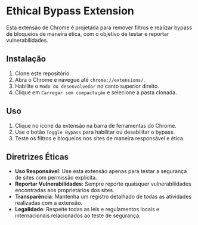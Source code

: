# Ethical Bypass Extension

Esta extensão de Chrome é projetada para remover filtros e realizar bypass de bloqueios de maneira ética, com o objetivo de testar e reportar vulnerabilidades.

## Instalação

1. Clone este repositório.
2. Abra o Chrome e navegue até `chrome://extensions/`.
3. Habilite o `Modo do desenvolvedor` no canto superior direito.
4. Clique em `Carregar sem compactação` e selecione a pasta clonada.

## Uso

1. Clique no ícone da extensão na barra de ferramentas do Chrome.
2. Use o botão `Toggle Bypass` para habilitar ou desabilitar o bypass.
3. Teste os filtros e bloqueios nos sites de maneira responsável e ética.

## Diretrizes Éticas

- **Uso Responsável**: Use esta extensão apenas para testar a segurança de sites com permissão explícita.
- **Reportar Vulnerabilidades**: Sempre reporte quaisquer vulnerabilidades encontradas aos proprietários dos sites.
- **Transparência**: Mantenha um registro detalhado de todas as atividades realizadas com a extensão.
- **Legalidade**: Respeite todas as leis e regulamentos locais e internacionais relacionados ao teste de segurança.
